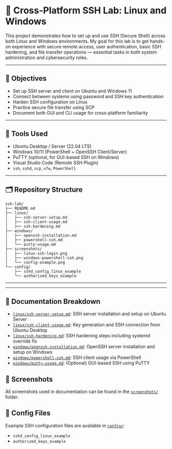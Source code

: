 # 🔐 Cross-Platform SSH Lab: Linux and Windows

This project demonstrates how to set up and use SSH (Secure Shell) across both Linux and Windows environments. My goal for this lab is to get hands-on experience with secure remote access, user authentication, basic SSH hardening, and file transfer operations — essential tasks in both system administration and cybersecurity roles.

---

## 📌 Objectives

- Set up SSH server and client on Ubuntu and Windows 11
- Connect between systems using password and SSH key authentication
- Harden SSH configuration on Linux
- Practice secure file transfer using SCP
- Document both GUI and CLI usage for cross-platform familiarity

---

## 🧰 Tools Used

- Ubuntu Desktop / Server (22.04 LTS)
- Windows 10/11 (PowerShell + OpenSSH Client/Server)
- PuTTY (optional, for GUI-based SSH on Windows)
- Visual Studio Code (Remote SSH Plugin)
- `ssh`, `sshd`, `scp`, `ufw`, `PowerShell`

---

## 🗂️ Repository Structure

```plaintext
ssh-lab/
├── README.md
├── linux/
│   ├── ssh-server-setup.md
│   ├── ssh-client-usage.md
│   ├── ssh-hardening.md
├── windows/
│   ├── openssh-installation.md
│   ├── powershell-ssh.md
│   └── putty-usage.md
├── screenshots/
│   ├── linux-ssh-login.png
│   ├── windows-powershell-ssh.png
│   └── config-example.png
└── config/
    ├── sshd_config_linux_example
    └── authorized_keys_example
```

---

---

## 📂 Documentation Breakdown

- [`linux/ssh-server-setup.md`](linux/ssh-server-setup.md): SSH server installation and setup on Ubuntu Server
- [`linux/ssh-client-usage.md`](linux/ssh-client-usage.md): Key generation and SSH connection from Ubuntu Desktop
- [`linux/ssh-hardening.md`](linux/ssh-hardening.md): SSH hardening steps including systemd override fix
- [`windows/openssh-installation.md`](windows/openssh-installation.md): OpenSSH server installation and setup on Windows
- [`windows/powershell-ssh.md`](windows/powershell-ssh.md): SSH client usage via PowerShell
- [`windows/putty-usage.md`](windows/putty-usage.md): (Optional) GUI-based SSH using PuTTY

## 📸 Screenshots

All screenshots used in documentation can be found in the [`screenshots/`](screenshots/) folder.

## 🧾 Config Files

Example SSH configuration files are available in [`config/`](config/):
- `sshd_config_linux_example`
- `authorized_keys_example`
